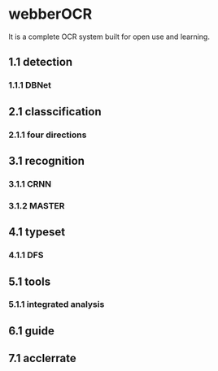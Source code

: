 ﻿# webberOCR
It is a complete OCR system built for open use and learning.
## 1.1 detection
### 1.1.1 DBNet

## 2.1 classcification
### 2.1.1 four directions

## 3.1 recognition
### 3.1.1 CRNN
### 3.1.2 MASTER

## 4.1 typeset
### 4.1.1 DFS

## 5.1 tools
### 5.1.1 integrated analysis

## 6.1 guide

## 7.1 acclerrate
